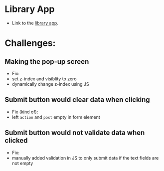 # Library App
- Link to the [library app](https://awesomenessxp.github.io/library/).
# Challenges:
## Making the pop-up screen
- Fix:
- set z-index and visiblity to zero
- dynamically change z-index using JS
## Submit button would clear data when clicking
- Fix (kind of):
- left `action` and `post` empty in form element
## Submit button would not validate data when clicked
- Fix:
- manually added validation in JS to only submit data if
    the text fields are not empty